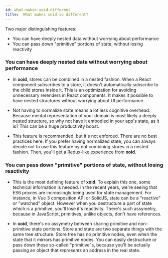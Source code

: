 ```yaml
---
id: what-makes-xoid-different
title:  What makes xoid so different?
---
```


Two major distinguishing features:

- You can have deeply nested data without worrying about performance
- You can pass down "primitive" portions of state, without losing reactivity

### You can have deeply nested data without worrying about performance

- In **xoid**, stores can be combined in a nested fashion. When a React component subscribes to a store, it doesn't automatically subscribe to the child stores inside it. This is an optimization for avoiding unnecessary rerenders in React components. It makes it possible to have nested structures without worrying about UI performance. 

- Not having to normalize state means a lot less cognitive overhead. Because mental representation of your domain is most likely a deeply nested structure, so why not have it embodied in your app's state, as it is? This can be a huge productivity boost.
  
- This feature is recommended, but it's not enforced. There are no best practices here. If you prefer having normalized state, you can always decide not to use this feature by not combining stores in a nested fashion. Then, you'll get a Redux-like experience from **xoid**. 

### You can pass down "primitive" portions of state, without losing reactivity

- This is the most defining feature of **xoid**. To explain this one, some technical information is needed. In the recent years, we're seeing that ES6 proxies are increasingly being used for state management. For instance, in Vue 3 composition API or SolidJS, state can be a "reactive" or "watched" object. However when you destructure a part of state which is a primitive, you'll lose it's reactivity. There's such assymetry, because in JavaScript, primitives, unlike objects, don't have references.

- In **xoid**, there's no assymetry between sharing primitive and non-primitive state portions. Store and state are two separate things with the same tree structure. Store tree has no primitive nodes, even when the state that it mirrors has primitive nodes. You can easily destructure or pass down these so-called "primitive"s, because you'll be actually passing an object that *represents* an address in the real state.

